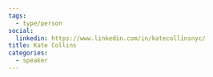 ```yaml
---
tags:
  - type/person
social:
  linkedin: https://www.linkedin.com/in/katecollinsnyc/
title: Kate Collins
categories:
  - speaker
---
```


